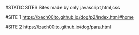 #STATIC SITES
Sites made by only javascript,html,css

#SITE 1
https://bach00ito.github.io/dog/p2/index.html#home

#SITE 2
https://bach00ito.github.io/dog/para.html

